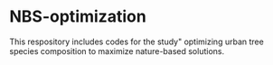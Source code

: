 # NBS-optimization
This respository includes codes for the study" optimizing urban tree species composition to maximize nature-based solutions.

